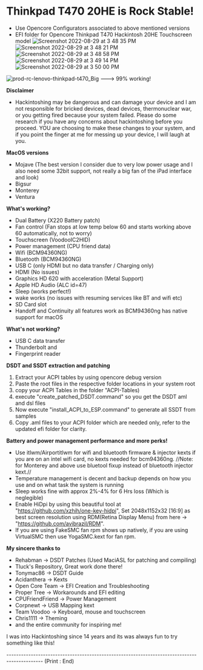 # Thinkpad T470 20HE is Rock Stable! 
- Use Opencore Configurators associated to above mentioned versions
- EFI folder for Opencore Thinkpad T470 Hackintosh 20HE Touchscreen model
![Screenshot 2022-08-29 at 3 48 35 PM](https://user-images.githubusercontent.com/69560584/187180436-0cdcea01-6e9e-435e-903d-12f92a579514.png)
![Screenshot 2022-08-29 at 3 48 21 PM](https://user-images.githubusercontent.com/69560584/187180452-495b2e7e-7ec0-4802-9e55-7f7bbebd55dd.png)
![Screenshot 2022-08-29 at 3 48 58 PM](https://user-images.githubusercontent.com/69560584/187180478-a2127ca2-8491-4d4d-b5fb-8593d5725c29.png)
![Screenshot 2022-08-29 at 3 49 14 PM](https://user-images.githubusercontent.com/69560584/187180514-5c542690-3292-4244-895f-e4cb5e0a9502.png)
![Screenshot 2022-08-29 at 3 50 00 PM](https://user-images.githubusercontent.com/69560584/187180560-f14ac4c4-a774-48d6-947a-2307f13ea89f.png)

![prod-rc-lenovo-thinkpad-t470_Big](https://user-images.githubusercontent.com/69560584/173252878-b85074c5-dff4-46bc-986a-e200deb44b8b.png) ---> 99% working!

**Disclaimer**
- Hackintoshing may be dangerous and can damage your device and I am not responsible for bricked devices, dead devices, thermonuclear war, or you getting fired because your system failed. Please do some research if you have any concerns about hackintoshing before you proceed. YOU are choosing to make these changes to your system, and if you point the finger at me for messing up your device, I will laugh at you.

**MacOS versions**
- Mojave (The best version I consider due to very low power usage and I also need some 32bit support, not really a big fan of the iPad interface and look)
- Bigsur
- Monterey
- Ventura

**What's working?**

- Dual Battery (X220 Battery patch) 
- Fan control (Fan stops at low temp below 60 and starts working above 60 automatically, not to worry)
- Touchscreen (VoodooIC2HID)
- Power management (CPU friend data)
- Wifi (BCM94360NG)
- Bluetooth (BCM94360NG)
- USB C (only HDMI but no data transfer / Charging only)
- HDMI (No issues)
- Graphics HD 620 with acceleration (Metal Support)
- Apple HD Audio (ALC id=47)
- Sleep (works perfect!)
- wake works (no issues with resuming services like BT and wifi etc)
- SD Card slot
- Handoff and Continuity all features work as BCM94360ng has native support for macOS


**What's not working?**
- USB C data transfer
- Thunderbolt and 
- Fingerprint reader

**DSDT and SSDT extraction and patching**
1. Extract your ACPI tables by using opencore debug version
2. Paste the root files in the respective folder locations in your system root
3. copy your ACPI Tables in the folder "ACPI-Tables)
4. execute "create_patched_DSDT.command" so you get the DSDT aml and dsl files
5. Now execute "install_ACPI_to_ESP.command" to generate all SSDT from samples
6. Copy .aml files to your ACPI folder which are needed only, refer to the updated efi folder for clarity. 

**Battery and power management performance and more perks!**
- Use itlwm/Airportitlwm for wifi and bluetooth firmware & injector kexts if you are on an intel wifi card, no kexts needed for bcm94360ng. //Note: for Monterey and above use bluetool fixup instead of bluetooth injector kext.//
- Temperature management is decent and backup depends on how you use and on what task the system is running
- Sleep works fine with approx 2%-4% for 6 Hrs loss (Which is neglegible)
- Enable HiDpi by using this beautiful tool at "https://github.com/xzhih/one-key-hidpi", Set 2048x1152x32 [16:9] as best screen resolution using RDM(Retina Display Menu) from here -> "https://github.com/avibrazil/RDM".
- If you are using FakeSMC fan rpm shows up natively, if you are using VirtualSMC then use YogaSMC.kext for fan rpm.

**My sincere thanks to**
- Rehabman -> DSDT Patches (Used MaciASL for patching and compiling)
- Tluck's Repository, Great work done there!
- Tonymac86 -> DSDT Guide
- Acidanthera -> Kexts
- Open Core Team -> EFI Creation and Troubleshooting
- Proper Tree -> Workarounds and EFI editing
- CPUFriendFriend -> Power Management
- Corpnewt -> USB Mapping kext
- Team Voodoo -> Keyboard, mouse and touchscreen
- Chris1111 -> Theming
- and the entire community for inspiring me!

I was into Hackintoshing since 14 years and its was always fun to try something like this! 

--------------------------------------------------------------------------------------------- (Print : End)
